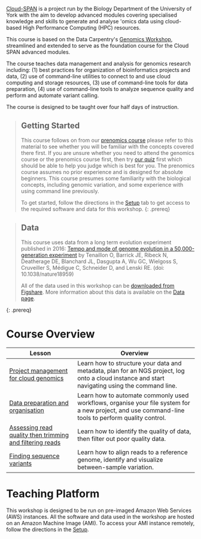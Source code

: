 ---
---

[Cloud-SPAN](https://cloud-span.york.ac.uk) is a project run by the Biology Department of the University of York with the aim to develop advanced modules covering specialised knowledge and skills to generate and analyse 'omics data using cloud-based High Performance Computing (HPC) resources.

This course is based on the Data Carpentry's [Genomics Workshop](https://datacarpentry.org/genomics-workshop/), streamlined and extended to serve as the foundation course for the Cloud SPAN advanced modules.

The course teaches data management and analysis for genomics research including: (1) best practices for organization of bioinformatics projects and data, (2) use of command-line utilities to connect to and use cloud computing and storage resources, (3) use of command-line tools for data preparation, (4) use of command-line tools to analyze sequence quality and perform and automate variant calling.

The course is designed to be taught over four half days of instruction.

> ## Getting Started
>
> This course follows on from our [prenomics course](https://cloud-span.github.io/prenomics00-intro/) please   refer to this material to see whether you will be familiar with the concepts covered there first.
> If you are unsure whether you need to attend the genomics course or the prenomics course first, then try     [our quiz](https://shiny.york.ac.uk/er13/prenomics-quiz/#section-some-general-questions) first which should   be able to help you judge which is best for you.
> The prenomics course assumes no prior experience and is designed for absolute beginners.
> This course presumes some familiarity with the biological concepts, including genomic variation, and some experience with using command line previously.
>
> To get started, follow the directions in the [Setup](setup) tab to get access to the required
> software and data for this workshop.
{: .prereq}

> ## Data
>
> This course uses data from a long term evolution experiment published in 2016: [Tempo and mode of genome evolution in a 50,000-generation experiment](https://www.ncbi.nlm.nih.gov/pmc/articles/PMC4988878/) by Tenaillon O, Barrick JE, Ribeck N, Deatherage DE, Blanchard JL, Dasgupta A, Wu GC, Wielgoss S, Cruveiller S, Médigue C, Schneider D, and Lenski RE. (doi: 10.1038/nature18959)
>
> All of the data used in this workshop can be [downloaded from Figshare](https://figshare.com/articles/Data_Carpentry_Genomics_beta_2_0/7726454).
> More information about this data is available on the [Data page](https://cloud-span.github.io/genomics02-proj-mngt-cloud-genomics/data/index.html).
>
{: .prereq}

# Course Overview

| Lesson                     | Overview |
| -------------------------- | ---------|
| [Project management for cloud genomics](https://cloud-span.github.io/01genomics/) | Learn how to structure your data and metadata, plan for an NGS project, log onto a cloud instance and start navigating using the command line.|
| [Data preparation and organisation](https://cloud-span.github.io/02genomics/) | Learn how to automate commonly used workflows, organise your file system for a new project, and use command-line tools to perform quality control.|
| [Assessing read quality then trimming and filtering reads](https://cloud-span.github.io/03genomics/) | Learn how to identify the quality of data, then filter out poor quality data.|
| [Finding sequence variants](https://cloud-span.github.io/04genomics/) | Learn how to align reads to a reference genome, identify and visualize between-sample variation.|

# Teaching Platform

This workshop is designed to be run on pre-imaged Amazon Web Services (AWS) instances. All the software and data used in the workshop are hosted on an Amazon Machine Image (AMI). To access your AMI instance remotely, follow the directions in the [Setup](setup).
